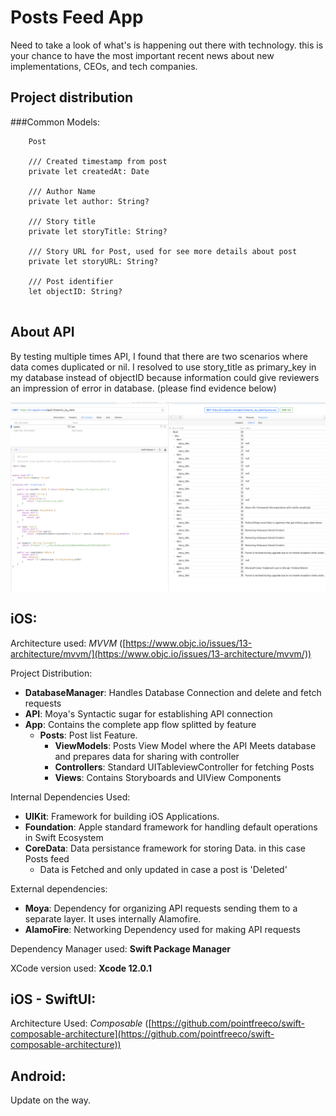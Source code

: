 # Posts Feed App

Need to take a look of what's is happening out there with technology. this is your chance to have the most important  recent news about new implementations, CEOs, and tech companies.

## Project distribution

###Common Models:

```
	Post

    /// Created timestamp from post
    private let createdAt: Date
    
    /// Author Name
    private let author: String?
    
    /// Story title
    private let storyTitle: String?
    
    /// Story URL for Post, used for see more details about post
    private let storyURL: String?
    
    /// Post identifier
    let objectID: String?
	
```

About API
-

By testing multiple times API, I found that there are two scenarios where data comes duplicated or nil. I resolved to use story_title as primary_key in my database instead of objectID because information could give reviewers an impression of error in database. (please find evidence below)

![GitHub Logo](Duplicates_Evidence.jpg)


iOS: 
-

Architecture used: *MVVM* ([https://www.objc.io/issues/13-architecture/mvvm/](https://www.objc.io/issues/13-architecture/mvvm/))

Project Distribution:

- **DatabaseManager**: Handles Database Connection and delete and fetch requests
- **API**: Moya's Syntactic sugar for establishing API connection
- **App**: Contains the complete app flow splitted by feature
	- **Posts**: Post list Feature.
		- **ViewModels**: Posts View Model where the API Meets database and prepares data for sharing with controller
		- **Controllers**: Standard UITableviewController for fetching Posts
		- **Views**: Contains Storyboards and UIView Components

		
Internal Dependencies Used:

- **UIKit**: Framework for building iOS Applications.
- **Foundation**: Apple standard framework for handling default operations in Swift Ecosystem
- **CoreData**: Data persistance framework for storing Data. in this case Posts feed
	- Data is Fetched and only updated in case a post is 'Deleted'

External dependencies:
- **Moya**: Dependency for organizing API requests sending them to a separate layer. It uses internally Alamofire.
- **AlamoFire**: Networking Dependency used for making API requests


Dependency Manager used: **Swift Package Manager**

XCode version used: **Xcode 12.0.1**

iOS - SwiftUI:
-
Architecture Used: *Composable* ([https://github.com/pointfreeco/swift-composable-architecture](https://github.com/pointfreeco/swift-composable-architecture))


Android:
-
Update on the way.
